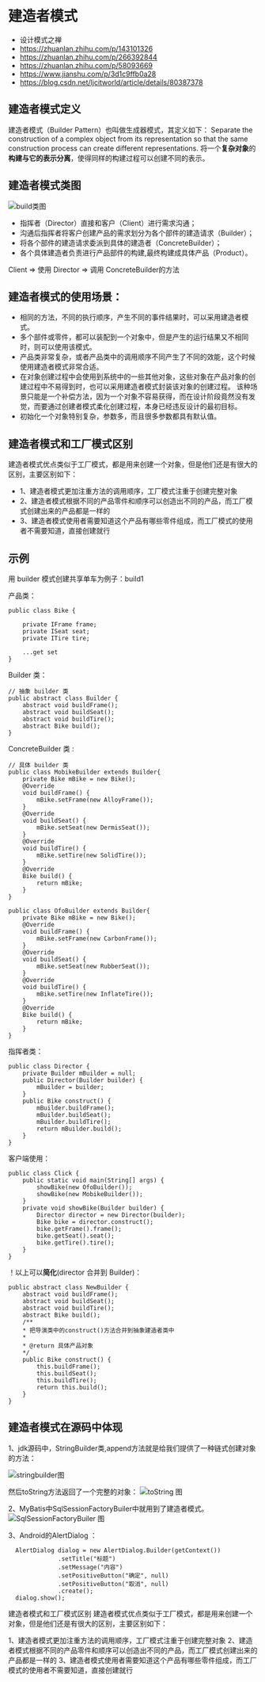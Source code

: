 # 建造者模式

 
- 设计模式之禅
- https://zhuanlan.zhihu.com/p/143101326
- https://zhuanlan.zhihu.com/p/266392844
- https://zhuanlan.zhihu.com/p/58093669
- https://www.jianshu.com/p/3d1c9ffb0a28
- https://blog.csdn.net/ljcitworld/article/details/80387378


## 建造者模式定义

建造者模式（Builder Pattern）也叫做生成器模式，其定义如下：
Separate the construction of a complex object from its representation so that the same
construction process can create different representations.
将一个**复杂对象**的**构建与它的表示分离**，使得同样的构建过程可以创建不同的表示。

## 建造者模式类图

![build类图](build类图.png)

- 指挥者（Director）直接和客户（Client）进行需求沟通；
- 沟通后指挥者将客户创建产品的需求划分为各个部件的建造请求（Builder）；
- 将各个部件的建造请求委派到具体的建造者（ConcreteBuilder）；
- 各个具体建造者负责进行产品部件的构建,最终构建成具体产品（Product）。
 
Client => 使用  Director => 调用 ConcreteBuilder的方法  


## 建造者模式的使用场景：
- 相同的方法，不同的执行顺序，产生不同的事件结果时，可以采用建造者模式。
- 多个部件或零件，都可以装配到一个对象中，但是产生的运行结果又不相同时，则可以使用该模式。
- 产品类非常复杂，或者产品类中的调用顺序不同产生了不同的效能，这个时候使用建造者模式非常合适。
- 在对象创建过程中会使用到系统中的一些其他对象，这些对象在产品对象的创建过程中不易得到时，也可以采用建造者模式封装该对象的创建过程。
该种场景只能是一个补偿方法，因为一个对象不容易获得，而在设计阶段竟然没有发觉，而要通过创建者模式柔化创建过程，本身已经违反设计的最初目标。
- 初始化一个对象特别复杂，参数多，而且很多参数都具有默认值。


## 建造者模式和工厂模式区别
建造者模式优点类似于工厂模式，都是用来创建一个对象，但是他们还是有很大的区别，主要区别如下：

- 1、建造者模式更加注重方法的调用顺序，工厂模式注重于创建完整对象
- 2、建造者模式根据不同的产品零件和顺序可以创造出不同的产品，而工厂模式创建出来的产品都是一样的
- 3、建造者模式使用者需要知道这个产品有哪些零件组成，而工厂模式的使用者不需要知道，直接创建就行


 
## 示例
用 builder 模式创建共享单车为例子：build1

产品类：
```
public class Bike { 

    private IFrame frame; 
    private ISeat seat; 
    private ITire tire; 
    
    ...get set
}

```

Builder 类：
```
// 抽象 builder 类 
public abstract class Builder { 
    abstract void buildFrame(); 
    abstract void buildSeat(); 
    abstract void buildTire(); 
    abstract Bike build(); 
} 
```

ConcreteBuilder 类 :

```
// 具体 builder 类 
public class MobikeBuilder extends Builder{ 
    private Bike mBike = new Bike(); 
    @Override 
    void buildFrame() { 
        mBike.setFrame(new AlloyFrame()); 
    } 
    @Override 
    void buildSeat() { 
        mBike.setSeat(new DermisSeat()); 
    } 
    @Override 
    void buildTire() { 
        mBike.setTire(new SolidTire()); 
    } 
    @Override 
    Bike build() { 
        return mBike; 
    } 
} 

public class OfoBuilder extends Builder{ 
    private Bike mBike = new Bike(); 
    @Override 
    void buildFrame() { 
        mBike.setFrame(new CarbonFrame()); 
    } 
    @Override 
    void buildSeat() { 
        mBike.setSeat(new RubberSeat()); 
    } 
    @Override 
    void buildTire() { 
        mBike.setTire(new InflateTire()); 
    } 
    @Override 
    Bike build() { 
        return mBike; 
    } 
} 

```

指挥者类：

```
public class Director { 
    private Builder mBuilder = null; 
    public Director(Builder builder) { 
        mBuilder = builder; 
    } 
    public Bike construct() { 
        mBuilder.buildFrame(); 
        mBuilder.buildSeat(); 
        mBuilder.buildTire(); 
        return mBuilder.build(); 
    } 
}
```

客户端使用：

```
public class Click { 
    public static void main(String[] args) { 
        showBike(new OfoBuilder()); 
        showBike(new MobikeBuilder()); 
    } 
    private void showBike(Builder builder) {
        Director director = new Director(builder); 
        Bike bike = director.construct(); 
        bike.getFrame().frame(); 
        bike.getSeat().seat(); 
        bike.getTire().tire(); 
    } 
} 
```

！以上可以**简化**(director 合并到 Builder)：

```
public abstract class NewBuilder { 
    abstract void buildFrame(); 
    abstract void buildSeat(); 
    abstract void buildTire(); 
    abstract Bike build(); 
    /** 
    * 把导演类中的construct()方法合并到抽象建造者类中 
    * 
    * @return 具体产品对象 
    */ 
    public Bike construct() { 
        this.buildFrame(); 
        this.buildSeat(); 
        this.buildTire(); 
        return this.build(); 
    } 
} 
```

## 建造者模式在源码中体现

1、jdk源码中，StringBuilder类,append方法就是给我们提供了一种链式创建对象的方法：

![stringbuilder图](stringbuilder.jpg)

然后toString方法返回了一个完整的对象：
![toString 图](toString.jpg)
 
2、MyBatis中SqlSessionFactoryBuiler中就用到了建造者模式。
![SqlSessionFactoryBuiler 图](SqlSessionFactoryBuiler.jpg)


3、Android的AlertDialog ：

```
  AlertDialog dialog = new AlertDialog.Builder(getContext())
              .setTitle("标题")
              .setMessage("内容")
              .setPositiveButton("确定", null)
              .setPositiveButton("取消", null)
              .create();
  dialog.show();
```

 



建造者模式和工厂模式区别
建造者模式优点类似于工厂模式，都是用来创建一个对象，但是他们还是有很大的区别，主要区别如下：

1、建造者模式更加注重方法的调用顺序，工厂模式注重于创建完整对象
2、建造者模式根据不同的产品零件和顺序可以创造出不同的产品，而工厂模式创建出来的产品都是一样的
3、建造者模式使用者需要知道这个产品有哪些零件组成，而工厂模式的使用者不需要知道，直接创建就行


























